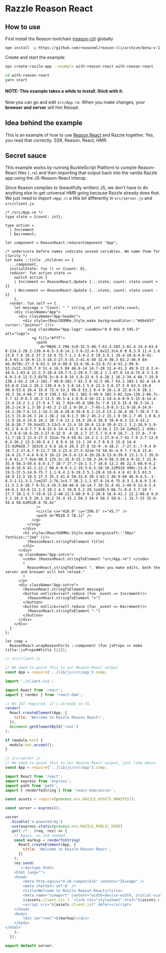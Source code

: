 # Razzle Reason React

## How to use
First install the Reason toolchain ([reason-cli](https://github.com/reasonml/reason-cli)) globally

```bash
npm install -g https://github.com/reasonml/reason-cli/archive/beta-v-1.13.6-bin-darwin.tar.gz
```

<!-- START install generated instructions please keep comment here to allow auto update -->
<!-- DON'T EDIT THIS SECTION, INSTEAD RE-RUN yarn update-examples TO UPDATE -->Create and start the example:

```bash
npx create-razzle-app --example with-reason-react with-reason-react

cd with-reason-react
yarn start
```
<!-- END install generated instructions please keep comment here to allow auto update -->


#### NOTE: This example takes a while to install. Stick with it.

Now you can go and edit `src/App.re`. When you make changes, your **browser and server** will Hot Reload.


## Idea behind the example
This is an example of how to use [Reason React](https://github.com/reasonml/reason-react) and Razzle together. Yes, you read that correctly. SSR, Reason, React, HMR.

## Secret sauce
This example works by running BuckleScript Platform to compile Reason-React files (`.re`) and then importing that output back into the vanilla Razzle app using the JS-Reason-React interop.

Since Reason compiles to (beautifully written) JS, we don't have to do anything else to get universal HMR going because Razzle already does that. We just need to import `<App />` a litte bit differently in `src/server.js` and `src/client.js`.

```reason
/* /src/App.re */
type state = {count: int};

type action =
  | Increment
  | Decrement;

let component = ReasonReact.reducerComponent "App";

/* underscore before names indicate unused variables. We name them for clarity */
let make ::title _children => {
  ...component,
  initialState: fun () => {count: 0},
  reducer: fun action state =>
    switch action {
    | Increment => ReasonReact.Update {...state, count: state.count + 1}
    | Decrement => ReasonReact.Update {...state, count: state.count - 1}
    },
  render: fun self => {
    let message = "Count: " ^ string_of_int self.state.count;
    <div className="App">
      <div className="App-header">
        <div style=(ReactDOMRe.Style.make backgroundColor::"#db4d3f" cursor::"pointer" ())>
          <svg className="App-logo" viewBox="0 0 841.9 595.3" alt="logo">
            <g fill="#fff">
              <path
                d="M666.3 296.5c0-32.5-40.7-63.3-103.1-82.4 14.4-63.6 8-114.2-20.2-130.4-6.5-3.8-14.1-5.6-22.4-5.6v22.3c4.6 0 8.3.9 11.4 2.6 13.6 7.8 19.5 37.5 14.9 75.7-1.1 9.4-2.9 19.3-5.1 29.4-19.6-4.8-41-8.5-63.5-10.9-13.5-18.5-27.5-35.3-41.6-50 32.6-30.3 63.2-46.9 84-46.9V78c-27.5 0-63.5 19.6-99.9 53.6-36.4-33.8-72.4-53.2-99.9-53.2v22.3c20.7 0 51.4 16.5 84 46.6-14 14.7-28 31.4-41.3 49.9-22.6 2.4-44 6.1-63.6 11-2.3-10-4-19.7-5.2-29-4.7-38.2 1.1-67.9 14.6-75.8 3-1.8 6.9-2.6 11.5-2.6V78.5c-8.4 0-16 1.8-22.6 5.6-28.1 16.2-34.4 66.7-19.9 130.1-62.2 19.2-102.7 49.9-102.7 82.3 0 32.5 40.7 63.3 103.1 82.4-14.4 63.6-8 114.2 20.2 130.4 6.5 3.8 14.1 5.6 22.5 5.6 27.5 0 63.5-19.6 99.9-53.6 36.4 33.8 72.4 53.2 99.9 53.2 8.4 0 16-1.8 22.6-5.6 28.1-16.2 34.4-66.7 19.9-130.1 62-19.1 102.5-49.9 102.5-82.3zm-130.2-66.7c-3.7 12.9-8.3 26.2-13.5 39.5-4.1-8-8.4-16-13.1-24-4.6-8-9.5-15.8-14.4-23.4 14.2 2.1 27.9 4.7 41 7.9zm-45.8 106.5c-7.8 13.5-15.8 26.3-24.1 38.2-14.9 1.3-30 2-45.2 2-15.1 0-30.2-.7-45-1.9-8.3-11.9-16.4-24.6-24.2-38-7.6-13.1-14.5-26.4-20.8-39.8 6.2-13.4 13.2-26.8 20.7-39.9 7.8-13.5 15.8-26.3 24.1-38.2 14.9-1.3 30-2 45.2-2 15.1 0 30.2.7 45 1.9 8.3 11.9 16.4 24.6 24.2 38 7.6 13.1 14.5 26.4 20.8 39.8-6.3 13.4-13.2 26.8-20.7 39.9zm32.3-13c5.4 13.4 10 26.8 13.8 39.8-13.1 3.2-26.9 5.9-41.2 8 4.9-7.7 9.8-15.6 14.4-23.7 4.6-8 8.9-16.1 13-24.1zM421.2 430c-9.3-9.6-18.6-20.3-27.8-32 9 .4 18.2.7 27.5.7 9.4 0 18.7-.2 27.8-.7-9 11.7-18.3 22.4-27.5 32zm-74.4-58.9c-14.2-2.1-27.9-4.7-41-7.9 3.7-12.9 8.3-26.2 13.5-39.5 4.1 8 8.4 16 13.1 24 4.7 8 9.5 15.8 14.4 23.4zM420.7 163c9.3 9.6 18.6 20.3 27.8 32-9-.4-18.2-.7-27.5-.7-9.4 0-18.7.2-27.8.7 9-11.7 18.3-22.4 27.5-32zm-74 58.9c-4.9 7.7-9.8 15.6-14.4 23.7-4.6 8-8.9 16-13 24-5.4-13.4-10-26.8-13.8-39.8 13.1-3.1 26.9-5.8 41.2-7.9zm-90.5 125.2c-35.4-15.1-58.3-34.9-58.3-50.6 0-15.7 22.9-35.6 58.3-50.6 8.6-3.7 18-7 27.7-10.1 5.7 19.6 13.2 40 22.5 60.9-9.2 20.8-16.6 41.1-22.2 60.6-9.9-3.1-19.3-6.5-28-10.2zM310 490c-13.6-7.8-19.5-37.5-14.9-75.7 1.1-9.4 2.9-19.3 5.1-29.4 19.6 4.8 41 8.5 63.5 10.9 13.5 18.5 27.5 35.3 41.6 50-32.6 30.3-63.2 46.9-84 46.9-4.5-.1-8.3-1-11.3-2.7zm237.2-76.2c4.7 38.2-1.1 67.9-14.6 75.8-3 1.8-6.9 2.6-11.5 2.6-20.7 0-51.4-16.5-84-46.6 14-14.7 28-31.4 41.3-49.9 22.6-2.4 44-6.1 63.6-11 2.3 10.1 4.1 19.8 5.2 29.1zm38.5-66.7c-8.6 3.7-18 7-27.7 10.1-5.7-19.6-13.2-40-22.5-60.9 9.2-20.8 16.6-41.1 22.2-60.6 9.9 3.1 19.3 6.5 28.1 10.2 35.4 15.1 58.3 34.9 58.3 50.6-.1 15.7-23 35.6-58.4 50.6zM320.8 78.4z"
              />
              <circle cx="420.9" cy="296.5" r="45.7" />
              <path d="M520.5 78.1z" />
            </g>
          </svg>
        </div>
        <h2 style=(ReactDOMRe.Style.make marginLeft::"30px" fontSize::"2em" ())>
          (ReasonReact.stringToElement title)
        </h2>
      </div>
      <p className="App-intro">
        <code> (ReasonReact.stringToElement "src/App.re") </code>
        (
          ReasonReact.stringToElement ". When you make edits, both the server and broswer will hot reload."
        )
      </p>
      <div className="App-intro">
        (ReasonReact.stringToElement message)
        <button onClick=(self.reduce (fun _event => Increment))>
          (ReasonReact.stringToElement "+")
        </button>
        <button onClick=(self.reduce (fun _event => Decrement))>
          (ReasonReact.stringToElement "-")
        </button>
      </div>
    </div>
  }
};

let comp =
  ReasonReact.wrapReasonForJs ::component (fun jsProps => make title::jsProps##title [||]);

```

```js
// src/client.js

// We need to point this to our Reason-React output
const App = require('../lib/js/src/app').comp;

import './client.css';

import React from 'react';
import { render } from 'react-dom';

// No JSX required, it's already in JS.
render(
  React.createElement(App, {
    title: 'Welcome to Razzle Reason React!',
  }),
  document.getElementById('root')
);

if (module.hot) {
  module.hot.accept();
}
```


```js
// src/server.js
// We need to point this to our Reason-React output, just like above
const App = require('../lib/js/src/app').comp;

import React from 'react';
import express from 'express';
import path from 'path';
import { renderToString } from 'react-dom/server';

const assets = require(process.env.RAZZLE_ASSETS_MANIFEST);

const server = express();

server
  .disable('x-powered-by')
  .use(express.static(process.env.RAZZLE_PUBLIC_DIR))
  .get('/*', (req, res) => {
    // Again, no JSX needed
    const markup = renderToString(
      React.createElement(App, {
        title: 'Welcome to Razzle Reason React',
      })
    );
    res.send(
      `<!doctype html>
    <html lang="">
    <head>
        <meta http-equiv="X-UA-Compatible" content="IE=edge" />
        <meta charSet='utf-8' />
        <title>Welcome to Razzle Reason React</title>
        <meta name="viewport" content="width=device-width, initial-scale=1">
        ${assets.client.css ? `<link rel="stylesheet" href="${assets.client.css}">` : ''}
        <script src="${assets.client.js}" defer></script>
    </head>
    <body>
        <div id="root">${markup}</div>
    </body>
</html>`
    );
  });

export default server;
```

